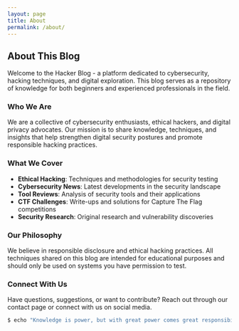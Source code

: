 ```yaml
---
layout: page
title: About
permalink: /about/
---
```


## About This Blog

Welcome to the Hacker Blog - a platform dedicated to cybersecurity, hacking techniques, and digital exploration. This blog serves as a repository of knowledge for both beginners and experienced professionals in the field.

### Who We Are

We are a collective of cybersecurity enthusiasts, ethical hackers, and digital privacy advocates. Our mission is to share knowledge, techniques, and insights that help strengthen digital security postures and promote responsible hacking practices.

### What We Cover

- **Ethical Hacking**: Techniques and methodologies for security testing
- **Cybersecurity News**: Latest developments in the security landscape
- **Tool Reviews**: Analysis of security tools and their applications
- **CTF Challenges**: Write-ups and solutions for Capture The Flag competitions
- **Security Research**: Original research and vulnerability discoveries

### Our Philosophy

We believe in responsible disclosure and ethical hacking practices. All techniques shared on this blog are intended for educational purposes and should only be used on systems you have permission to test.

### Connect With Us

Have questions, suggestions, or want to contribute? Reach out through our contact page or connect with us on social media.

```bash
$ echo "Knowledge is power, but with great power comes great responsibility."
```
